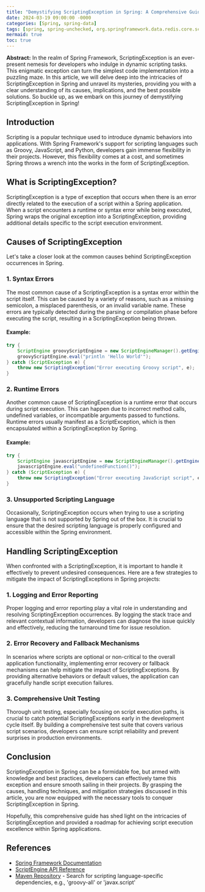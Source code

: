 ```yaml
---
title: "Demystifying ScriptingException in Spring: A Comprehensive Guide"
date: 2024-03-19 09:00:00 -0000
categories: [Spring, spring-data]
tags: [spring, spring-unchecked, org.springframework.data.redis.core.script]
mermaid: true
toc: true
---
```



**Abstract:** 
In the realm of Spring Framework, ScriptingException is an ever-present nemesis for developers who indulge in dynamic scripting tasks. This enigmatic exception can turn the simplest code implementation into a puzzling maze. In this article, we will delve deep into the intricacies of ScriptingException in Spring and unravel its mysteries, providing you with a clear understanding of its causes, implications, and the best possible solutions. So buckle up, as we embark on this journey of demystifying ScriptingException in Spring!

## Introduction

Scripting is a popular technique used to introduce dynamic behaviors into applications. With Spring Framework's support for scripting languages such as Groovy, JavaScript, and Python, developers gain immense flexibility in their projects. However, this flexibility comes at a cost, and sometimes Spring throws a wrench into the works in the form of ScriptingException.

## What is ScriptingException?

ScriptingException is a type of exception that occurs when there is an error directly related to the execution of a script within a Spring application. When a script encounters a runtime or syntax error while being executed, Spring wraps the original exception into a ScriptingException, providing additional details specific to the script execution environment.

## Causes of ScriptingException

Let's take a closer look at the common causes behind ScriptingException occurrences in Spring.

### 1. Syntax Errors

The most common cause of a ScriptingException is a syntax error within the script itself. This can be caused by a variety of reasons, such as a missing semicolon, a misplaced parenthesis, or an invalid variable name. These errors are typically detected during the parsing or compilation phase before executing the script, resulting in a ScriptingException being thrown.

#### Example:
```java
try {
    ScriptEngine groovyScriptEngine = new ScriptEngineManager().getEngineByName("groovy");
    groovyScriptEngine.eval("println 'Hello World'");
} catch (ScriptException e) {
    throw new ScriptingException("Error executing Groovy script", e);
}
```

### 2. Runtime Errors

Another common cause of ScriptingException is a runtime error that occurs during script execution. This can happen due to incorrect method calls, undefined variables, or incompatible arguments passed to functions. Runtime errors usually manifest as a ScriptException, which is then encapsulated within a ScriptingException by Spring.

#### Example:
```java
try {
    ScriptEngine javascriptEngine = new ScriptEngineManager().getEngineByName("js");
    javascriptEngine.eval("undefinedFunction()");
} catch (ScriptException e) {
    throw new ScriptingException("Error executing JavaScript script", e);
}
```

### 3. Unsupported Scripting Language

Occasionally, ScriptingException occurs when trying to use a scripting language that is not supported by Spring out of the box. It is crucial to ensure that the desired scripting language is properly configured and accessible within the Spring environment.

## Handling ScriptingException

When confronted with a ScriptingException, it is important to handle it effectively to prevent undesired consequences. Here are a few strategies to mitigate the impact of ScriptingExceptions in Spring projects:

### 1. Logging and Error Reporting

Proper logging and error reporting play a vital role in understanding and resolving ScriptingException occurrences. By logging the stack trace and relevant contextual information, developers can diagnose the issue quickly and effectively, reducing the turnaround time for issue resolution.

### 2. Error Recovery and Fallback Mechanisms

In scenarios where scripts are optional or non-critical to the overall application functionality, implementing error recovery or fallback mechanisms can help mitigate the impact of ScriptingExceptions. By providing alternative behaviors or default values, the application can gracefully handle script execution failures.

### 3. Comprehensive Unit Testing

Thorough unit testing, especially focusing on script execution paths, is crucial to catch potential ScriptingExceptions early in the development cycle itself. By building a comprehensive test suite that covers various script scenarios, developers can ensure script reliability and prevent surprises in production environments.

## Conclusion

ScriptingException in Spring can be a formidable foe, but armed with knowledge and best practices, developers can effectively tame this exception and ensure smooth sailing in their projects. By grasping the causes, handling techniques, and mitigation strategies discussed in this article, you are now equipped with the necessary tools to conquer ScriptingException in Spring.

Hopefully, this comprehensive guide has shed light on the intricacies of ScriptingException and provided a roadmap for achieving script execution excellence within Spring applications.

## References

- [Spring Framework Documentation](https://docs.spring.io/spring-framework/docs/current/reference/html/)
- [ScriptEngine API Reference](https://docs.oracle.com/en/java/javase/14/docs/api/javax/script/ScriptEngine.html)
- [Maven Repository](https://mvnrepository.com/) - Search for scripting language-specific dependencies, e.g., 'groovy-all' or 'javax.script'


